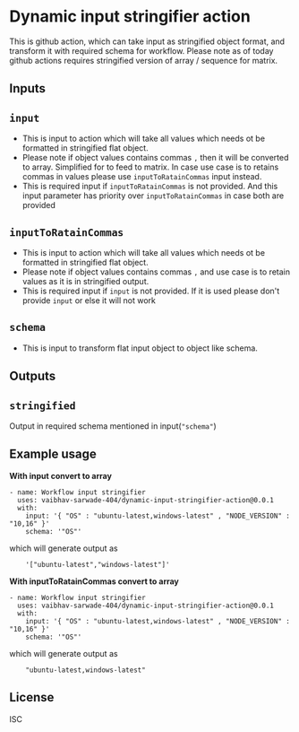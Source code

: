 # Dynamic input stringifier action

This is github action, which can take input as stringified object format, and transform it with required schema for workflow. Please note as of today github actions requires stringified version of array / sequence for matrix.

## Inputs

## `input`

- This is input to action which will take all values which needs ot be formatted in stringified flat object.
- Please note if object values contains commas `,` then it will be converted to array. Simplified for to feed to matrix. In case use case is to retains commas in values please use `inputToRatainCommas` input instead.
- This is required input if `inputToRatainCommas` is not provided. And this input parameter has priority over `inputToRatainCommas` in case both are provided

## `inputToRatainCommas`

- This is input to action which will take all values which needs ot be formatted in stringified flat object.
- Please note if object values contains commas `,` and use case is to retain values as it is in stringified output.
- This is required input if `input` is not provided. If it is used please don't provide `input` or else it will not work

## `schema`

- This is input to transform flat input object to object like schema.

## Outputs

## `stringified`

Output in required schema mentioned in input(`"schema"`)

## Example usage

**With input convert to array**

```
- name: Workflow input stringifier
  uses: vaibhav-sarwade-404/dynamic-input-stringifier-action@0.0.1
  with:
    input: '{ "OS" : "ubuntu-latest,windows-latest" , "NODE_VERSION" : "10,16" }'
    schema: '"OS"'
```

which will generate output as

```
    '["ubuntu-latest","windows-latest"]'
```

**With inputToRatainCommas convert to array**

```
- name: Workflow input stringifier
  uses: vaibhav-sarwade-404/dynamic-input-stringifier-action@0.0.1
  with:
    input: '{ "OS" : "ubuntu-latest,windows-latest" , "NODE_VERSION" : "10,16" }'
    schema: '"OS"'
```

which will generate output as

```
    "ubuntu-latest,windows-latest"
```

## License

ISC
